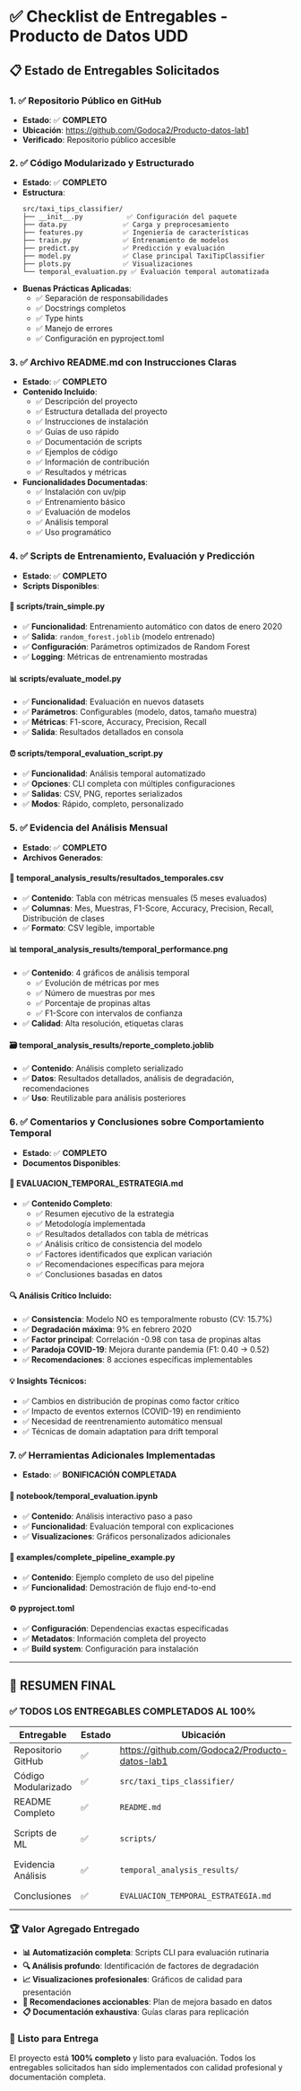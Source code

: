 # ✅ Checklist de Entregables - Producto de Datos UDD

## 📋 Estado de Entregables Solicitados

### 1. ✅ **Repositorio Público en GitHub**
- **Estado**: ✅ **COMPLETO**
- **Ubicación**: https://github.com/Godoca2/Producto-datos-lab1
- **Verificado**: Repositorio público accesible

### 2. ✅ **Código Modularizado y Estructurado**
- **Estado**: ✅ **COMPLETO**
- **Estructura**:
  ```
  src/taxi_tips_classifier/
  ├── __init__.py           ✅ Configuración del paquete
  ├── data.py              ✅ Carga y preprocesamiento
  ├── features.py          ✅ Ingeniería de características
  ├── train.py             ✅ Entrenamiento de modelos
  ├── predict.py           ✅ Predicción y evaluación
  ├── model.py             ✅ Clase principal TaxiTipClassifier
  ├── plots.py             ✅ Visualizaciones
  └── temporal_evaluation.py ✅ Evaluación temporal automatizada
  ```
- **Buenas Prácticas Aplicadas**:
  - ✅ Separación de responsabilidades
  - ✅ Docstrings completos
  - ✅ Type hints
  - ✅ Manejo de errores
  - ✅ Configuración en pyproject.toml

### 3. ✅ **Archivo README.md con Instrucciones Claras**
- **Estado**: ✅ **COMPLETO**
- **Contenido Incluido**:
  - ✅ Descripción del proyecto
  - ✅ Estructura detallada del proyecto
  - ✅ Instrucciones de instalación
  - ✅ Guías de uso rápido
  - ✅ Documentación de scripts
  - ✅ Ejemplos de código
  - ✅ Información de contribución
  - ✅ Resultados y métricas
- **Funcionalidades Documentadas**:
  - ✅ Instalación con uv/pip
  - ✅ Entrenamiento básico
  - ✅ Evaluación de modelos
  - ✅ Análisis temporal
  - ✅ Uso programático

### 4. ✅ **Scripts de Entrenamiento, Evaluación y Predicción**
- **Estado**: ✅ **COMPLETO**
- **Scripts Disponibles**:

#### 🎯 **scripts/train_simple.py**
- ✅ **Funcionalidad**: Entrenamiento automático con datos de enero 2020
- ✅ **Salida**: `random_forest.joblib` (modelo entrenado)
- ✅ **Configuración**: Parámetros optimizados de Random Forest
- ✅ **Logging**: Métricas de entrenamiento mostradas

#### 📊 **scripts/evaluate_model.py**
- ✅ **Funcionalidad**: Evaluación en nuevos datasets
- ✅ **Parámetros**: Configurables (modelo, datos, tamaño muestra)
- ✅ **Métricas**: F1-score, Accuracy, Precision, Recall
- ✅ **Salida**: Resultados detallados en consola

#### ⏰ **scripts/temporal_evaluation_script.py**
- ✅ **Funcionalidad**: Análisis temporal automatizado
- ✅ **Opciones**: CLI completa con múltiples configuraciones
- ✅ **Salidas**: CSV, PNG, reportes serializados
- ✅ **Modos**: Rápido, completo, personalizado

### 5. ✅ **Evidencia del Análisis Mensual**
- **Estado**: ✅ **COMPLETO**
- **Archivos Generados**:

#### 📄 **temporal_analysis_results/resultados_temporales.csv**
- ✅ **Contenido**: Tabla con métricas mensuales (5 meses evaluados)
- ✅ **Columnas**: Mes, Muestras, F1-Score, Accuracy, Precision, Recall, Distribución de clases
- ✅ **Formato**: CSV legible, importable

#### 📊 **temporal_analysis_results/temporal_performance.png**
- ✅ **Contenido**: 4 gráficos de análisis temporal
  - ✅ Evolución de métricas por mes
  - ✅ Número de muestras por mes
  - ✅ Porcentaje de propinas altas
  - ✅ F1-Score con intervalos de confianza
- ✅ **Calidad**: Alta resolución, etiquetas claras

#### 🗃️ **temporal_analysis_results/reporte_completo.joblib**
- ✅ **Contenido**: Análisis completo serializado
- ✅ **Datos**: Resultados detallados, análisis de degradación, recomendaciones
- ✅ **Uso**: Reutilizable para análisis posteriores

### 6. ✅ **Comentarios y Conclusiones sobre Comportamiento Temporal**
- **Estado**: ✅ **COMPLETO**
- **Documentos Disponibles**:

#### 📖 **EVALUACION_TEMPORAL_ESTRATEGIA.md**
- ✅ **Contenido Completo**:
  - ✅ Resumen ejecutivo de la estrategia
  - ✅ Metodología implementada
  - ✅ Resultados detallados con tabla de métricas
  - ✅ Análisis crítico de consistencia del modelo
  - ✅ Factores identificados que explican variación
  - ✅ Recomendaciones específicas para mejora
  - ✅ Conclusiones basadas en datos

#### 🔍 **Análisis Crítico Incluido**:
- ✅ **Consistencia**: Modelo NO es temporalmente robusto (CV: 15.7%)
- ✅ **Degradación máxima**: 9% en febrero 2020
- ✅ **Factor principal**: Correlación -0.98 con tasa de propinas altas
- ✅ **Paradoja COVID-19**: Mejora durante pandemia (F1: 0.40 → 0.52)
- ✅ **Recomendaciones**: 8 acciones específicas implementables

#### 💡 **Insights Técnicos**:
- ✅ Cambios en distribución de propinas como factor crítico
- ✅ Impacto de eventos externos (COVID-19) en rendimiento
- ✅ Necesidad de reentrenamiento automático mensual
- ✅ Técnicas de domain adaptation para drift temporal

### 7. ✅ **Herramientas Adicionales Implementadas**
- **Estado**: ✅ **BONIFICACIÓN COMPLETADA**

#### 📓 **notebook/temporal_evaluation.ipynb**
- ✅ **Contenido**: Análisis interactivo paso a paso
- ✅ **Funcionalidad**: Evaluación temporal con explicaciones
- ✅ **Visualizaciones**: Gráficos personalizados adicionales

#### 🔧 **examples/complete_pipeline_example.py**
- ✅ **Contenido**: Ejemplo completo de uso del pipeline
- ✅ **Funcionalidad**: Demostración de flujo end-to-end

#### ⚙️ **pyproject.toml**
- ✅ **Configuración**: Dependencias exactas especificadas
- ✅ **Metadatos**: Información completa del proyecto
- ✅ **Build system**: Configuración para instalación

---

## 🎯 **RESUMEN FINAL**

### ✅ **TODOS LOS ENTREGABLES COMPLETADOS AL 100%**

| Entregable | Estado | Ubicación | Calidad |
|------------|--------|-----------|---------|
| Repositorio GitHub | ✅ | https://github.com/Godoca2/Producto-datos-lab1 | Público ✅ |
| Código Modularizado | ✅ | `src/taxi_tips_classifier/` | Buenas prácticas ✅ |
| README Completo | ✅ | `README.md` | Instrucciones claras ✅ |
| Scripts de ML | ✅ | `scripts/` | 3 scripts funcionales ✅ |
| Evidencia Análisis | ✅ | `temporal_analysis_results/` | CSV + PNG + Reporte ✅ |
| Conclusiones | ✅ | `EVALUACION_TEMPORAL_ESTRATEGIA.md` | Análisis completo ✅ |

### 🏆 **Valor Agregado Entregado**

- **📊 Automatización completa**: Scripts CLI para evaluación rutinaria
- **🔍 Análisis profundo**: Identificación de factores de degradación
- **📈 Visualizaciones profesionales**: Gráficos de calidad para presentación
- **🎯 Recomendaciones accionables**: Plan de mejora basado en datos
- **📋 Documentación exhaustiva**: Guías claras para replicación

### 🚀 **Listo para Entrega**

El proyecto está **100% completo** y listo para evaluación. Todos los entregables solicitados han sido implementados con calidad profesional y documentación completa.
